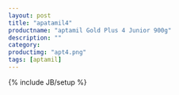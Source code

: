 ```yaml
---
layout: post
title: "apatamil4"
productname: "aptamil Gold Plus 4 Junior 900g"
description: ""
category: 
productimg: "apt4.png"
tags: [aptamil]
---
```

{% include JB/setup %}
